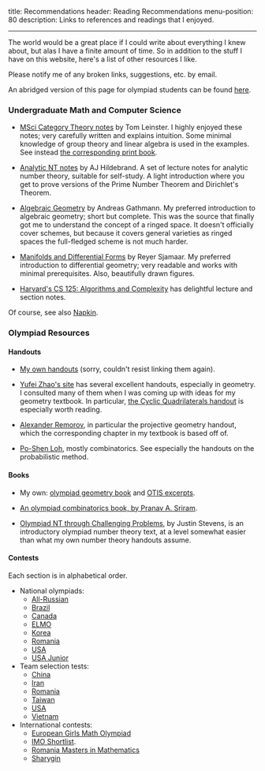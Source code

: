 title: Recommendations
header: Reading Recommendations
menu-position: 80
description: Links to references and readings that I enjoyed.

---

The world would be a great place if I could write about everything I knew about,
but alas I have a finite amount of time.
So in addition to the stuff I have on this website,
here's a list of other resources I like.

Please notify me of any broken links, suggestions, etc. by email.

An abridged version of this page for olympiad students
can be found [here](wherestart.html).

### Undergraduate Math and Computer Science
* [MSci Category Theory notes](https://arxiv.org/abs/1612.09375) by Tom Leinster.
  I highly enjoyed these notes; very carefully written and explains intuition.
  Some minimal knowledge of group theory and linear algebra is used in the examples.
  See instead [the corresponding print book](http://www.maths.ed.ac.uk/~tl/bct/).

* [Analytic NT notes](http://www.math.illinois.edu/~hildebr/ant/) by AJ Hildebrand.
  A set of lecture notes for analytic number theory, suitable for self-study.
  A light introduction where you get to prove versions of the Prime Number Theorem and Dirichlet's Theorem.

* [Algebraic Geometry](http://www.mathematik.uni-kl.de/agag/mitglieder/professoren/gathmann/notes/alggeom/) by Andreas Gathmann.
  My preferred introduction to algebraic geometry; short but complete.
  This was the source that finally got me to understand the concept of a ringed space.
  It doesn't officially cover schemes, but because it covers general varieties as ringed spaces the full-fledged scheme is not much harder.

* [Manifolds and Differential Forms](http://www.math.cornell.edu/~sjamaar/manifolds/) by Reyer Sjamaar.
  My preferred introduction to differential geometry; very readable and works with minimal prerequisites.
  Also, beautifully drawn figures.

* [Harvard's CS 125: Algorithms and Complexity](http://people.seas.harvard.edu/~cs125/) has delightful lecture and section notes.

Of course, see also [Napkin](napkin.html).

### Olympiad Resources
#### Handouts

* [My own handouts](olympiad.html) (sorry, couldn't resist linking them again).

* [Yufei Zhao's site](http://yufeizhao.com/olympiad.html) has several excellent handouts,
  especially in geometry.
  I consulted many of them when I was coming up
  with ideas for my geometry textbook.
  In particular, [the Cyclic Quadrilaterals handout](http://yufeizhao.com/olympiad/cyclic_quad.pdf)
   is especially worth reading.

* [Alexander Remorov](http://alexanderrem.weebly.com/math-competitions.html),
  in particular the projective geometry handout,
  which the corresponding chapter in my textbook is based off of.

* [Po-Shen Loh](http://math.cmu.edu/~ploh/olympiad.shtml), mostly combinatorics. See especially the handouts on the probabilistic method.

#### Books

* My own: [olympiad geometry book](geombook.html) and [OTIS excerpts](excerpts.html).

* [An olympiad combinatorics book, by Pranav A. Sriram](http://www.artofproblemsolving.com/community/c6h601134).

* [Olympiad NT through Challenging Problems](http://s3.amazonaws.com/aops-cdn.artofproblemsolving.com/resources/articles/olympiad-number-theory.pdf), by Justin Stevens,
  is an introductory olympiad number theory text,
  at a level somewhat easier than what my own number theory handouts assume.

#### Contests

Each section is in alphabetical order.

+ National olympiads:
	* [All-Russian](https://aops.com/community/c3371_allrussian_olympiad)
	* [Brazil](https://aops.com/community/c3273)
	* [Canada](https://aops.com/community/c3277)
	* [ELMO](problems.html)
	* [Korea](https://aops.com/community/c3383_korea_national_olympiad)
	* [Romania](https://aops.com/community/c3365)
	* [USA](https://aops.com/community/c3409_usamo)
	* [USA Junior](https://aops.com/community/c3420_usajmo)
+ Team selection tests:
	* [China](https://aops.com/community/c3282)
	* [Iran](https://aops.com/community/c3321)
	* [Romania](https://aops.com/community/c3366)
	* [Taiwan](https://aops.com/community/c41558)
	* [USA](problems.html)
	* [Vietnam](https://aops.com/community/c3442)
+ International contests:
	* [European Girls Math Olympiad](https://www.egmo.org/egmos/)
	* [IMO Shortlist](http://imo-official.org/problems.aspx).
	* [Romania Masters in Mathematics](http://rmms.lbi.ro/)
	* [Sharygin](http://www.aops.com/community/c3372_sharygin_geometry_olympiad)
